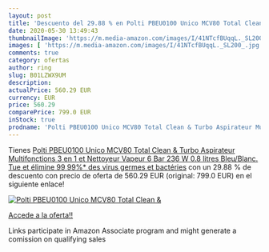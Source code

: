 ```yaml
---
layout: post
title: 'Descuento del 29.88 % en Polti PBEU0100 Unico MCV80 Total Clean &'
date: 2020-05-30 13:49:43
thumbnailImage: 'https://m.media-amazon.com/images/I/41NTcfBUqqL._SL200_.jpg'
images: [ 'https://m.media-amazon.com/images/I/41NTcfBUqqL._SL200_.jpg' ]
comments: true
category: ofertas
author: ring
slug: B01LZWX9UM
description:
actualPrice: 560.29 EUR
currency: EUR
price: 560.29
comparePrice: 799.0 EUR
inStock: true
prodname: 'Polti PBEU0100 Unico MCV80 Total Clean & Turbo Aspirateur Multifonctions 3 en 1 et Nettoyeur Vapeur  6 Bar  236 W  0.8 litres  Bleu/Blanc. Tue et élimine 99 99%* des virus  germes et bactéries'
---
```


Tienes [Polti PBEU0100 Unico MCV80 Total Clean & Turbo Aspirateur Multifonctions 3 en 1 et Nettoyeur Vapeur  6 Bar  236 W  0.8 litres  Bleu/Blanc. Tue et élimine 99 99%* des virus  germes et bactéries](https://www.amazon.fr/dp/B01LZWX9UM/?tag=tolees0d-21) con un 29.88 % de descuento con precio de oferta de 560.29 EUR (original: 799.0 EUR) en el siguiente enlace!

[![Polti PBEU0100 Unico MCV80 Total Clean &](https://m.media-amazon.com/images/I/41NTcfBUqqL._SL200_.jpg)](https://www.amazon.fr/dp/B01LZWX9UM/?tag=tolees0d-21)

[Accede a la oferta!!](https://www.amazon.fr/dp/B01LZWX9UM/?tag=tolees0d-21)

Links participate in Amazon Associate program and might generate a comission on qualifying sales


